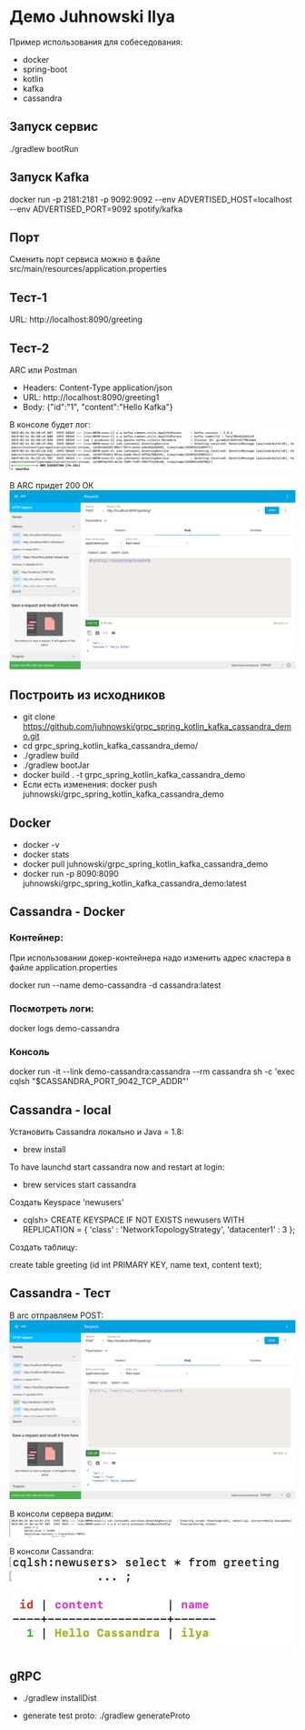# Демо Juhnowski Ilya
Пример использования для собеседования:
- docker
- spring-boot
- kotlin
- kafka
- cassandra

## Запуск сервис
./gradlew bootRun

## Запуск Kafka
docker run -p 2181:2181 -p 9092:9092 --env ADVERTISED_HOST=localhost --env ADVERTISED_PORT=9092 spotify/kafka

## Порт
Сменить порт сервиса можно в файле src/main/resources/application.properties

## Тест-1
URL: http://localhost:8090/greeting

## Тест-2
ARC или Postman
- Headers: Content-Type application/json
- URL: http://localhost:8090/greeting1
- Body: {"id":"1",  "content":"Hello Kafka"}

В консоле будет лог:
![alt text](kafka_log.png)

В ARC придет 200 ОК
![alt text](arc_log.png)

## Построить из исходников
-  git clone https://github.com/juhnowski/grpc_spring_kotlin_kafka_cassandra_demo.git
- cd grpc_spring_kotlin_kafka_cassandra_demo/
- ./gradlew build
- ./gradlew bootJar
- docker build . -t grpc_spring_kotlin_kafka_cassandra_demo
- Если есть изменения: docker push juhnowski/grpc_spring_kotlin_kafka_cassandra_demo

## Docker
- docker -v
- docker stats
- docker pull juhnowski/grpc_spring_kotlin_kafka_cassandra_demo
- docker run -p 8090:8090 juhnowski/grpc_spring_kotlin_kafka_cassandra_demo:latest

## Cassandra - Docker
### Контейнер:
При использовании докер-контейнера надо изменить адрес кластера в файле application.properties

docker run --name demo-cassandra -d cassandra:latest

### Посмотреть логи:

docker logs demo-cassandra

### Консоль

docker run -it --link demo-cassandra:cassandra --rm cassandra sh -c 'exec cqlsh "$CASSANDRA_PORT_9042_TCP_ADDR"'


## Cassandra - local
Установить Cassandra локально и Java = 1.8:

- brew install 

To have launchd start cassandra now and restart at login:

- brew services start cassandra

Создать Keyspace 'newusers'

- cqlsh> CREATE KEYSPACE IF NOT EXISTS newusers WITH REPLICATION = { 'class' : 'NetworkTopologyStrategy', 'datacenter1' : 3 };

Создать таблицу:

create table greeting (id int PRIMARY KEY, name text, content text);

## Cassandra - Тест
В arc отправляем POST:
![alt text](arc_cassandra.png)

В консоли сервера видим:
![alt text](cassandra_console.png)

В консоли Cassandra:
![alt text](cqlsh.png)

## gRPC
- ./gradlew installDist


- generate test proto: ./gradlew generateProto 
